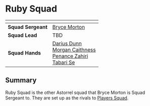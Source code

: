 # Ruby Squad

| []() | |
| --- | --- |
| **Squad Sergeant** | [Bryce Morton](../../../../../people/bryce-morton.md) |
| **Squad Lead** | TBD |
| **Squad Hands** | [Darius Dunn](../../../../../people/darius-dunn.md)<br />[Morgan Caithness](../../../../../people/morgan-caithness.md)<br />[Penance Zahiri](../../../../../people/penance-zahiri.md)<br />[Tabari Se](../../../../../people/tabari-se.md)

## Summary

Ruby Squad is the other Astorrel squad that Bryce Morton is Squad Sergeant to. They are set up as the rivals to [Players Squad](players.md).
